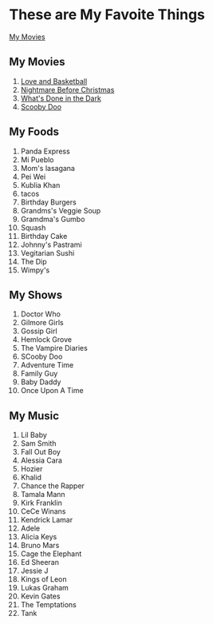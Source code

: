 
<html>
<body>
<h1>
These are My Favoite Things
</h1>
<a href="#My Movies"> My Movies</a><br /></h2>

<h2 id="My Movies">
My Movies
</h2>

<ol>
 <li><a href="https://www.rottentomatoes.com/m/love_and_basketball/">Love and Basketball</a></li>
<li><a href="https://www.rottentomatoes.com/m/nightmare_before_christmas/">Nightmare Before Christmas</a></li>
<li><a href="https://www.rottentomatoes.com/m/tyler_perrys_whats_done_in_the_dark_the_play">What's Done in the Dark</a></li>
 <li><a href="https://www.rottentomatoes.com/m/1112357_scoobydoo?">Scooby Doo</a></li>
</ol>

<h2>
My Foods
</h2>

<ol>
<li>Panda Express</li>
<li>Mi Pueblo</li>
<li>Mom's lasagana</li>
<li>Pei Wei</li>
<li>Kublia Khan</li>
<li>tacos</li>
<li> Birthday Burgers</li>
<li>Grandms's Veggie Soup</li>
<li>Gramdma's Gumbo</li>
<li>Squash</li>
<li> Birthday Cake</li>
<li>Johnny's Pastrami</li>
<li>Vegitarian Sushi</li>
<li>The Dip</li>
<li>Wimpy's</li>
</ol>

<h2>
My Shows
</h2>

<ol>
<li>Doctor Who</li>
<li>Gilmore Girls</li>
<li>Gossip Girl</li>
<li>Hemlock Grove</li>
<li>The Vampire Diaries</li>
<li>SCooby Doo</li>
<Li>Adventure Time</Li>
<li>Family Guy</li>
<li>Baby Daddy</li>
<li>Once Upon A Time</li>
</ol>

<h2>
 My Music
</h2>

<ol>
<li>Lil Baby</li>
<li>Sam Smith</li>
<li>Fall Out Boy</li>
<li>Alessia Cara</li>
<li>Hozier</li>
<li>Khalid</li>
<li>Chance the Rapper</li>
<li>Tamala Mann</li>
<li>Kirk Franklin</li>
<li>CeCe Winans</li>
<li>Kendrick Lamar</li>
<li>Adele</li>
<li>Alicia Keys</li>
<li>Bruno Mars</li>
<li>Cage the Elephant</li>
<li>Ed Sheeran</li>
<li>Jessie J</li>
<li>Kings of Leon</li>
<li>Lukas Graham</li>
<li>Kevin Gates</li>
<li>The Temptations</li>
<li>Tank</li>
</ol>

</body>
</html>
